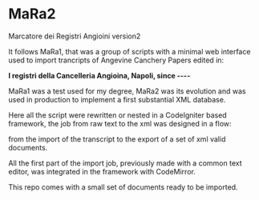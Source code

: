 # MaRa2
Marcatore dei Registri Angioini version2

It follows MaRa1, that was a group of scripts with a minimal web interface used to import trancripts of Angevine Canchery Papers edited in:

 **I registri della Cancelleria Angioina, Napoli, since ----**

MaRa1 was a test used for my degree, MaRa2 was its evolution and was used in production to implement a first substantial XML database.

Here all the script were rewritten or nested in a CodeIgniter based framework, the job from raw text to the xml was designed in a flow: 

from the import of the transcript to the export of a set of xml valid documents.

All the first part of the import job, previously made with a common text editor, was integrated in the framework with CodeMirror.

This repo comes with a small set of documents ready to be imported.
